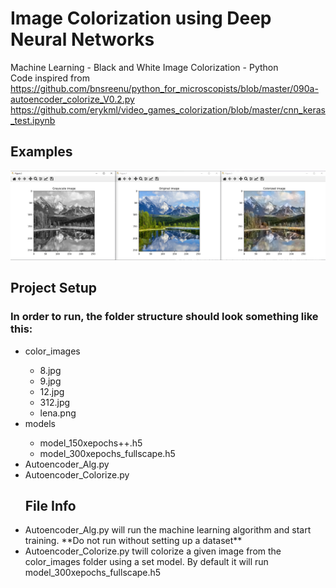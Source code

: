 # Image Colorization using Deep Neural Networks
Machine Learning - Black and White Image Colorization - Python  
Code inspired from  
https://github.com/bnsreenu/python_for_microscopists/blob/master/090a-autoencoder_colorize_V0.2.py  
https://github.com/erykml/video_games_colorization/blob/master/cnn_keras_test.ipynb  

## Examples
![alt text](https://github.com/LightlySaltedJam/ImageColorization/blob/main/Examples/Example1.PNG)

## Project Setup 
### In order to run, the folder structure should look something like this:
<ul>
  <li>color_images</li>
  <ul>
    <li>8.jpg</li>
    <li>9.jpg</li>
    <li>12.jpg</li>
    <li>312.jpg</li>
    <li>lena.png</li>
  </ul>
  <li>models</li>
  <ul>
    <li>model_150xepochs++.h5</li>
    <li>model_300xepochs_fullscape.h5</li>
  </ul>
<li>Autoencoder_Alg.py</li>
<li>Autoencoder_Colorize.py</li>


## File Info

<li>Autoencoder_Alg.py will run the machine learning algorithm and start training. **Do not run without setting up a dataset** </li>
<li>Autoencoder_Colorize.py twill colorize a given image from the color_images folder using a set model. By default it will run model_300xepochs_fullscape.h5</li>


